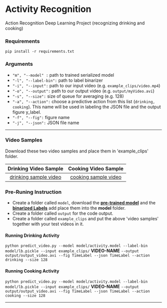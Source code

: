 # Activity Recognition
Action Recognition Deep Learning Project (recognizing drinking and cooking)

### Requirements

`pip install -r requirements.txt`

### Arguments

- `"m", "--model" :` path to trained serialized model
- `"-l", "--label-bin":` path to  label binarizer
- `"-i", "--input":` path to our input video (e.g. `example_clips/video.mp4`)
- `"-o", "--output":` path to our output video (e.g. `output/myVideo.avi`)
- `"-s", "--size":` size of queue for averaging (e.g. 128)
- `"-a", "--action":` choose a predictive action from this list (`drinking, cooking`). This name will be used in labeling the JSON file and the output figure y_label.
- `"-f", "--fig":` figure name
- `"-j", "--json":` JSON file name

***

### **Video Samples**

Download these two video samples and place them in 'example_clips' folder.

|Drinking Video Sample                 |Cooking Video Sample                 |
|:------------------------------------:|:-----------------------------------:|
|[drinking sample video](https://drive.google.com/file/d/1NPF8moT1vHqpVVUDzWF9w4tPk8pa6xOg/view?usp=sharing)|[cooking sample video](https://drive.google.com/file/d/1gdkGiOgwjlw4SL0z_nYG2kZo8CZcONyI/view?usp=sharing)|

### **Pre-Runing Instruction**

- Create a folder called `model`, download the [**pre-trained model**](https://drive.google.com/file/d/1GRIbAtAXXNm6RIBFTiVsyDVhl4VhTQoX/view?usp=sharing) and the [**binarized Labels**](https://drive.google.com/file/d/1AXemNFTtLYiLy8fyQ9S102v4YkxhHPHB/view?usp=sharing) add place them into the **model** folder.
- Create a folder called `output` for the code output.
- Create a folder called `example_clips` and put the above 'video samples' together with your test videos in it.

#### **Running Drinking Activity**
`python predict_video.py --model model/activity.model --label-bin model/lb.pickle --input example_clips/` **VIDEO-NAME** `--output output/output_video.avi --fig TimeLabel --json TimeLabel --action drinking --size 128`

#### **Running Cooking Activity**
`python predict_video.py --model model/activity.model --label-bin model/lb.pickle --input example_clips/` **VIDEO-NAME** `--output output/output_video.avi --fig TimeLabel --json TimeLabel --action cooking --size 128`
***
